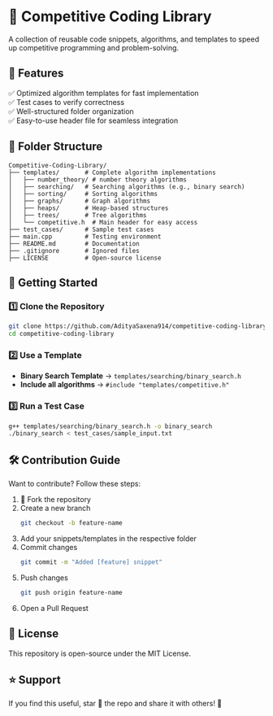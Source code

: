 # 🚀 Competitive Coding Library
A collection of reusable code snippets, algorithms, and templates to speed up competitive programming and problem-solving.

## 📌 Features
✅ Optimized algorithm templates for fast implementation  
✅ Test cases to verify correctness  
✅ Well-structured folder organization  
✅ Easy-to-use header file for seamless integration  

## 📂 Folder Structure
```
Competitive-Coding-Library/  
├── templates/       # Complete algorithm implementations
│   ├── number_theory/ # number theory algorithms
│   ├── searching/   # Searching algorithms (e.g., binary search)  
│   ├── sorting/     # Sorting algorithms  
│   ├── graphs/      # Graph algorithms  
│   ├── heaps/       # Heap-based structures  
│   ├── trees/       # Tree algorithms  
│   └── competitive.h  # Main header for easy access  
├── test_cases/      # Sample test cases  
├── main.cpp         # Testing environment  
├── README.md        # Documentation  
├── .gitignore       # Ignored files  
├── LICENSE          # Open-source license  
```

## 🚀 Getting Started

### 1️⃣ Clone the Repository
```bash
git clone https://github.com/AdityaSaxena914/competitive-coding-library.git
cd competitive-coding-library
```

### 2️⃣ Use a Template
- **Binary Search Template** → `templates/searching/binary_search.h`
- **Include all algorithms** → `#include "templates/competitive.h"`

### 3️⃣ Run a Test Case
```bash
g++ templates/searching/binary_search.h -o binary_search  
./binary_search < test_cases/sample_input.txt  
```

## 🛠️ Contribution Guide
Want to contribute? Follow these steps:
1. 🍴 Fork the repository  
2. Create a new branch  
   ```bash
   git checkout -b feature-name
   ```
3. Add your snippets/templates in the respective folder  
4. Commit changes  
   ```bash
   git commit -m "Added [feature] snippet"
   ```
5. Push changes  
   ```bash
   git push origin feature-name
   ```
6. Open a Pull Request  

## 📜 License
This repository is open-source under the MIT License.

## ⭐ Support
If you find this useful, star 🌟 the repo and share it with others! 🚀

